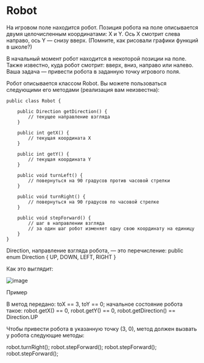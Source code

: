 # Robot

На игровом поле находится робот. Позиция робота на поле описывается двумя целочисленным координатами: X и Y. Ось X смотрит слева направо, ось Y — снизу вверх. (Помните, как рисовали графики функций в школе?)

В начальный момент робот находится в некоторой позиции на поле. Также известно, куда робот смотрит: вверх, вниз, направо или налево. Ваша задача — привести робота в заданную точку игрового поля.

Робот описывается классом Robot. Вы можете пользоваться следующими его методами (реализация вам неизвестна):

    public class Robot {

        public Direction getDirection() {
            // текущее направление взгляда
        }

        public int getX() {
            // текущая координата X
        }
    
        public int getY() {
            // текущая координата Y
        }
    
        public void turnLeft() {
            // повернуться на 90 градусов против часовой стрелки
        }
    
        public void turnRight() {
            // повернуться на 90 градусов по часовой стрелке
        }
    
        public void stepForward() {
            // шаг в направлении взгляда
            // за один шаг робот изменяет одну свою координату на единицу
        }
    }

Direction, направление взгляда робота,  — это перечисление:
public enum Direction {
    UP,
    DOWN,
    LEFT,
    RIGHT
}


Как это  выглядит:

![image](https://github.com/user-attachments/assets/e83b2dd7-2829-4e9b-8408-16ca4f1f65c6)


Пример

В метод передано: toX == 3, toY == 0; начальное состояние робота такое: robot.getX() == 0, robot.getY() == 0, robot.getDirection() == Direction.UP

Чтобы привести робота в указанную точку (3, 0), метод должен вызвать у робота следующие методы:

robot.turnRight();
robot.stepForward();
robot.stepForward();
robot.stepForward();
